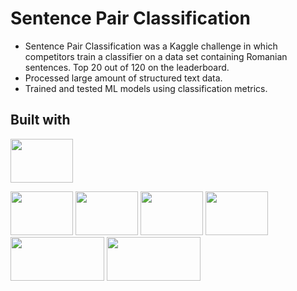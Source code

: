 # Sentence Pair Classification

- Sentence Pair Classification was a Kaggle challenge in which competitors train a classifier on a data set containing Romanian sentences. Top 20 out of 120 on the leaderboard.
- Processed large amount of structured text data.
- Trained and tested ML models using classification metrics.
  

## Built with 

<img src="https://i.imgur.com/Ihrm7vq.png" width="100" height="70">

<img src="https://i.imgur.com/PKXVqGd.png" width="100" height="70"> <img src="https://i.imgur.com/L0C7WWr.png" width="100" height="70"> <img src="https://i.imgur.com/GTEvFHW.png" width="100" height="70"> <img src="https://i.imgur.com/StKvF8t.png" width="100" height="70"> <img src="https://i.imgur.com/7jijMox.png" width="150" height="70"> <img src="https://i.imgur.com/JBW7n57.png" width="150" height="70">
